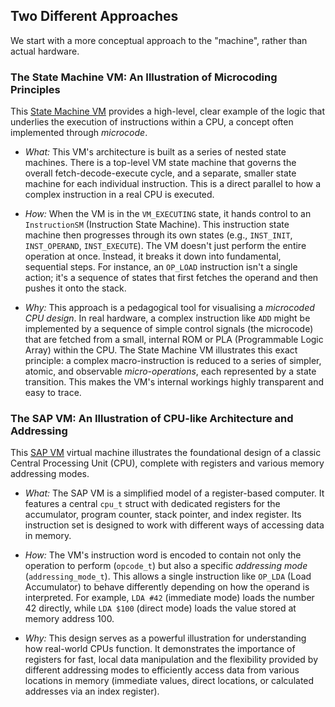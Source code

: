 
## Two Different Approaches

We start with a more conceptual approach to the "machine",
rather than actual hardware.


### The State Machine VM: An Illustration of Microcoding Principles

This [State Machine VM](./state/) provides a high-level, clear example
of the logic that underlies the execution of instructions within a CPU,
a concept often implemented through *microcode*.

* *What:* This VM's architecture is built as a series of nested state machines.
  There is a top-level VM state machine that governs the overall fetch-decode-execute
  cycle, and a separate, smaller state machine for each individual instruction.
  This is a direct parallel to how a complex instruction in a real CPU is executed.

* *How:* When the VM is in the `VM_EXECUTING` state, it hands control to an `InstructionSM`
  (Instruction State Machine). This instruction state machine then progresses through
  its own states (e.g., `INST_INIT`, `INST_OPERAND`, `INST_EXECUTE`). The VM doesn't 
  just perform the entire operation at once. Instead, it breaks it down into fundamental,
  sequential steps. For instance, an `OP_LOAD` instruction isn't a single action;
  it's a sequence of states that first fetches the operand and then pushes it onto the stack.

* *Why:* This approach is a pedagogical tool for visualising a *microcoded CPU design*.
  In real hardware, a complex instruction like `ADD` might be implemented by a sequence
  of simple control signals (the microcode) that are fetched from a small, internal
  ROM or PLA (Programmable Logic Array) within the CPU. The State Machine VM illustrates
  this exact principle: a complex macro-instruction is reduced to a series of simpler,
  atomic, and observable *micro-operations*, each represented by a state transition.
  This makes the VM's internal workings highly transparent and easy to trace.


### The SAP VM: An Illustration of CPU-like Architecture and Addressing

This [SAP VM](./sap/) virtual machine illustrates the foundational design
of a classic Central Processing Unit (CPU), complete with registers and
various memory addressing modes.

* *What:* The SAP VM is a simplified model of a register-based computer. It features
  a central `cpu_t` struct with dedicated registers for the accumulator, program counter,
  stack pointer, and index register. Its instruction set is designed to work with
  different ways of accessing data in memory.

* *How:* The VM's instruction word is encoded to contain not only the operation to
  perform (`opcode_t`) but also a specific *addressing mode* (`addressing_mode_t`).
  This allows a single instruction like `OP_LDA` (Load Accumulator) to behave differently
  depending on how the operand is interpreted. For example, `LDA #42` (immediate mode)
  loads the number 42 directly, while `LDA $100` (direct mode) loads the value stored
  at memory address 100.

* *Why:* This design serves as a powerful illustration for understanding how real-world
  CPUs function. It demonstrates the importance of registers for fast, local data manipulation
  and the flexibility provided by different addressing modes to efficiently access data
  from various locations in memory (immediate values, direct locations, or calculated
  addresses via an index register).

